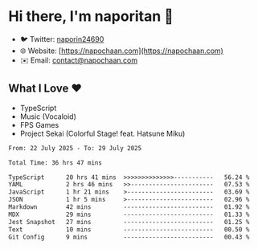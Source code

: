 # Hi there, I'm naporitan 👋

- 🐦 Twitter: [naporin24690](https://twitter.com/naporin24690)
- 🌐 Website: [https://napochaan.com](https://napochaan.com)
- ✉️ Email: [contact@napochaan.com](mailto:contact@napochaan.com)

## What I Love ❤️
- TypeScript
- Music (Vocaloid)
- FPS Games
- Project Sekai (Colorful Stage! feat. Hatsune Miku)

<!--START_SECTION:waka-->

```txt
From: 22 July 2025 - To: 29 July 2025

Total Time: 36 hrs 47 mins

TypeScript      20 hrs 41 mins  >>>>>>>>>>>>>>-----------   56.24 %
YAML            2 hrs 46 mins   >>-----------------------   07.53 %
JavaScript      1 hr 21 mins    >------------------------   03.69 %
JSON            1 hr 5 mins     >------------------------   02.96 %
Markdown        42 mins         -------------------------   01.92 %
MDX             29 mins         -------------------------   01.33 %
Jest Snapshot   27 mins         -------------------------   01.25 %
Text            10 mins         -------------------------   00.50 %
Git Config      9 mins          -------------------------   00.43 %
```

<!--END_SECTION:waka-->

